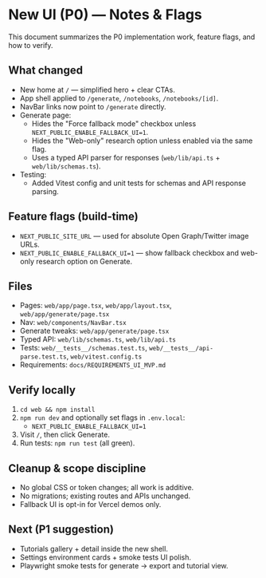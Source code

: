 # New UI (P0) — Notes & Flags

This document summarizes the P0 implementation work, feature flags, and how to verify.

## What changed
- New home at `/` — simplified hero + clear CTAs.
- App shell applied to `/generate`, `/notebooks`, `/notebooks/[id]`.
- NavBar links now point to `/generate` directly.
- Generate page:
  - Hides the "Force fallback mode" checkbox unless `NEXT_PUBLIC_ENABLE_FALLBACK_UI=1`.
  - Hides the "Web-only" research option unless enabled via the same flag.
  - Uses a typed API parser for responses (`web/lib/api.ts` + `web/lib/schemas.ts`).
- Testing:
  - Added Vitest config and unit tests for schemas and API response parsing.

## Feature flags (build-time)
- `NEXT_PUBLIC_SITE_URL` — used for absolute Open Graph/Twitter image URLs.
- `NEXT_PUBLIC_ENABLE_FALLBACK_UI=1` — show fallback checkbox and web-only research option on Generate.

## Files
- Pages: `web/app/page.tsx`, `web/app/layout.tsx`, `web/app/generate/page.tsx`
- Nav: `web/components/NavBar.tsx`
- Generate tweaks: `web/app/generate/page.tsx`
- Typed API: `web/lib/schemas.ts`, `web/lib/api.ts`
- Tests: `web/__tests__/schemas.test.ts`, `web/__tests__/api-parse.test.ts`, `web/vitest.config.ts`
- Requirements: `docs/REQUIREMENTS_UI_MVP.md`

## Verify locally
1. `cd web && npm install`
2. `npm run dev` and optionally set flags in `.env.local`:
   - `NEXT_PUBLIC_ENABLE_FALLBACK_UI=1`
3. Visit `/`, then click Generate.
4. Run tests: `npm run test` (all green).

## Cleanup & scope discipline
- No global CSS or token changes; all work is additive.
- No migrations; existing routes and APIs unchanged.
- Fallback UI is opt-in for Vercel demos only.

## Next (P1 suggestion)
- Tutorials gallery + detail inside the new shell.
- Settings environment cards + smoke tests UI polish.
- Playwright smoke tests for generate → export and tutorial view.
